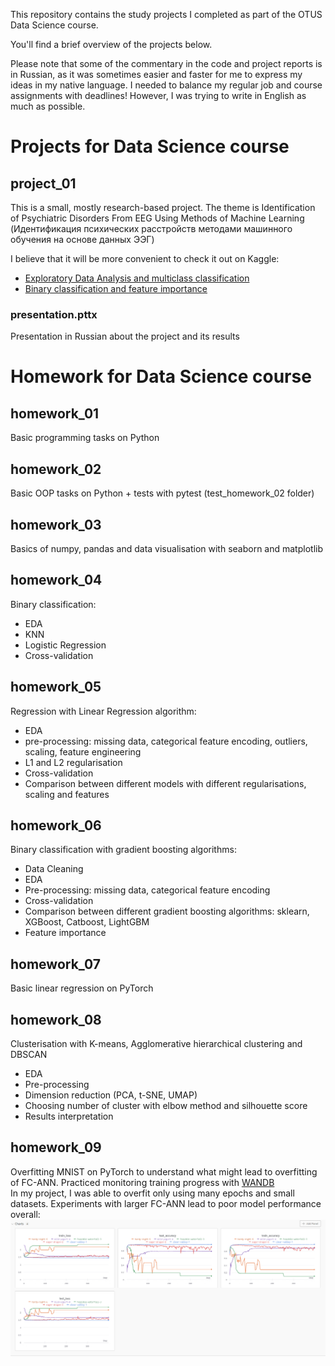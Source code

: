 This repository contains the study projects I completed as part of the OTUS Data Science course.

You'll find a brief overview of the projects below.

Please note that some of the commentary in the code and project reports is in Russian, as it was sometimes easier and faster for me to express my ideas in my native language. I needed to balance my regular job and course assignments with deadlines! However, I was trying to write in English as much as possible.

# Projects for Data Science course
## project_01
This is a small, mostly research-based project. The theme is Identification of Psychiatric Disorders From EEG Using Methods of Machine Learning (Идентификация психических расстройств методами машинного обучения на основе данных ЭЭГ)

I believe that it will be more convenient to check it out on Kaggle:  
- [Exploratory Data Analysis and multiclass classification](https://www.kaggle.com/code/lazygene/eda-and-multi-class-classification)  
- [Binary classification and feature importance](https://www.kaggle.com/code/lazygene/binary-classification-and-feature-importance/)
### presentation.pttx
Presentation in Russian about the project and its results

# Homework for Data Science course
## homework_01
Basic programming tasks on Python
## homework_02
Basic OOP tasks on Python + tests with pytest (test_homework_02 folder)
## homework_03
Basics of numpy, pandas and data visualisation with seaborn and matplotlib
## homework_04
Binary classification:
- EDA
- KNN
- Logistic Regression
- Cross-validation
## homework_05
Regression with Linear Regression algorithm:
- EDA
- pre-processing: missing data, categorical feature encoding, outliers, scaling, feature engineering
- L1 and L2 regularisation
- Cross-validation
- Comparison between different models with different regularisations, scaling and features
## homework_06
Binary classification with gradient boosting algorithms:
- Data Cleaning
- EDA
- Pre-processing: missing data, categorical feature encoding
- Cross-validation
- Comparison between different gradient boosting algorithms: sklearn, XGBoost, Catboost, LightGBM
- Feature importance
## homework_07
Basic linear regression on PyTorch
## homework_08
Clusterisation with K-means, Agglomerative hierarchical clustering and DBSCAN
- EDA
- Pre-processing
- Dimension reduction (PCA, t-SNE, UMAP)
- Choosing number of cluster with elbow method and silhouette score
- Results interpretation

## homework_09
Overfitting MNIST on PyTorch to understand what might lead to overfitting of FC-ANN. Practiced monitoring training progress with [WANDB](https://wandb.ai)  
In my project, I was able to overfit only using many epochs and small datasets. Experiments with larger FC-ANN lead to poor model performance overall:  
![overfitting_fails.png](homework_09%2Foverfitting_fails.png)
